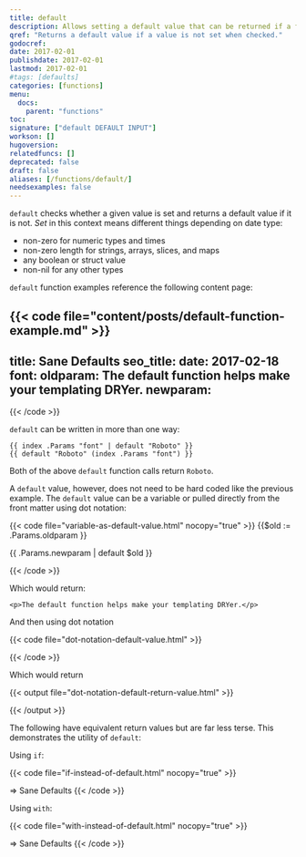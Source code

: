 ```yaml
---
title: default
description: Allows setting a default value that can be returned if a first value is not set.
qref: "Returns a default value if a value is not set when checked."
godocref:
date: 2017-02-01
publishdate: 2017-02-01
lastmod: 2017-02-01
#tags: [defaults]
categories: [functions]
menu:
  docs:
    parent: "functions"
toc:
signature: ["default DEFAULT INPUT"]
workson: []
hugoversion:
relatedfuncs: []
deprecated: false
draft: false
aliases: [/functions/default/]
needsexamples: false
---
```


`default` checks whether a given value is set and returns a default value if it is not. *Set* in this context means different things depending on date type:

* non-zero for numeric types and times
* non-zero length for strings, arrays, slices, and maps
* any boolean or struct value
* non-nil for any other types

`default` function examples reference the following content page:

{{< code file="content/posts/default-function-example.md" >}}
---
title: Sane Defaults
seo_title:
date: 2017-02-18
font:
oldparam: The default function helps make your templating DRYer.
newparam:
---
{{< /code >}}

`default` can be written in more than one way:

```
{{ index .Params "font" | default "Roboto" }}
{{ default "Roboto" (index .Params "font") }}
```

Both of the above `default` function calls return `Roboto`.

A `default` value, however, does not need to be hard coded like the previous example. The `default` value can be a variable or pulled directly from the front matter using dot notation:

{{< code file="variable-as-default-value.html" nocopy="true" >}}
{{$old := .Params.oldparam }}
<p>{{ .Params.newparam | default $old }}</p>
{{< /code >}}

Which would return:

```
<p>The default function helps make your templating DRYer.</p>
```

And then using dot notation

{{< code file="dot-notation-default-value.html" >}}
<title>{{ .Params.seo_title | default .Title }}</title>
{{< /code >}}

Which would return

{{< output file="dot-notation-default-return-value.html" >}}
<title>Sane Defaults</title>
{{< /output >}}

The following have equivalent return values but are far less terse. This demonstrates the utility of `default`:

Using `if`:

{{< code file="if-instead-of-default.html" nocopy="true" >}}
<title>{{if .Params.seo_title}}{{.Params.seo_title}}{{else}}{{.Title}}{{end}}</title>
=> Sane Defaults
{{< /code >}}

Using `with`:

{{< code file="with-instead-of-default.html" nocopy="true" >}}
<title>{{with .Params.seo_title}}{{.}}{{else}}{{.Title}}{{end}}</title>
=> Sane Defaults
{{< /code >}}
